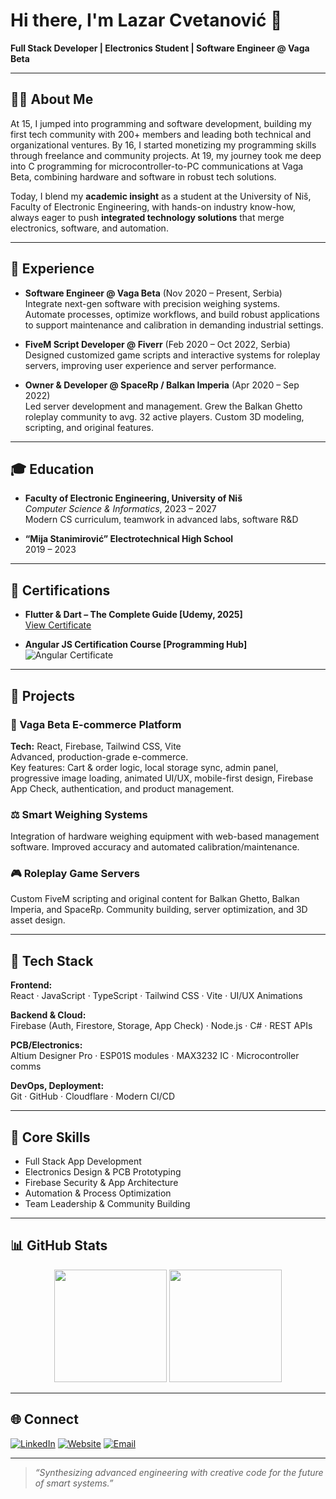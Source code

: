 # Hi there, I'm Lazar Cvetanović 👋

**Full Stack Developer | Electronics Student | Software Engineer @ Vaga Beta**

---

## 👨‍💻 About Me

At 15, I jumped into programming and software development, building my first tech community with 200+ members and leading both technical and organizational ventures. By 16, I started monetizing my programming skills through freelance and community projects. At 19, my journey took me deep into C programming for microcontroller-to-PC communications at Vaga Beta, combining hardware and software in robust tech solutions.

Today, I blend my **academic insight** as a student at the University of Niš, Faculty of Electronic Engineering, with hands-on industry know-how, always eager to push **integrated technology solutions** that merge electronics, software, and automation.

---

## 💼 Experience

- **Software Engineer @ Vaga Beta** (Nov 2020 – Present, Serbia)  
  Integrate next-gen software with precision weighing systems.  
  Automate processes, optimize workflows, and build robust applications to support maintenance and calibration in demanding industrial settings.

- **FiveM Script Developer @ Fiverr** (Feb 2020 – Oct 2022, Serbia)  
  Designed customized game scripts and interactive systems for roleplay servers, improving user experience and server performance.

- **Owner & Developer @ SpaceRp / Balkan Imperia** (Apr 2020 – Sep 2022)  
  Led server development and management. Grew the Balkan Ghetto roleplay community to avg. 32 active players. Custom 3D modeling, scripting, and original features.

---

## 🎓 Education

- **Faculty of Electronic Engineering, University of Niš**  
  _Computer Science & Informatics_, 2023 – 2027  
  Modern CS curriculum, teamwork in advanced labs, software R&D

- **“Mija Stanimirović” Electrotechnical High School**  
  2019 – 2023

---

## 🏅 Certifications

- **Flutter & Dart – The Complete Guide [Udemy, 2025]**  
  [View Certificate](https://www.udemy.com/certificate/UC-7acd9cad-5d01-41f7-93d3-f28e4f072df2/)

- **Angular JS Certification Course [Programming Hub]**  
  ![Angular Certificate](https://storage.googleapis.com/programminghub/certificate%2F1743692858635.jpg)

---

## 🚀 Projects

### 🛒 Vaga Beta E-commerce Platform
**Tech:** React, Firebase, Tailwind CSS, Vite  
Advanced, production-grade e-commerce.  
Key features: Cart & order logic, local storage sync, admin panel, progressive image loading, animated UI/UX, mobile-first design, Firebase App Check, authentication, and product management.

### ⚖️ Smart Weighing Systems
Integration of hardware weighing equipment with web-based management software. Improved accuracy and automated calibration/maintenance.

### 🎮 Roleplay Game Servers
Custom FiveM scripting and original content for Balkan Ghetto, Balkan Imperia, and SpaceRp. Community building, server optimization, and 3D asset design.

---

## 🧰 Tech Stack

**Frontend:**  
React · JavaScript · TypeScript · Tailwind CSS · Vite · UI/UX Animations

**Backend & Cloud:**  
Firebase (Auth, Firestore, Storage, App Check) · Node.js · C# · REST APIs

**PCB/Electronics:**  
Altium Designer Pro · ESP01S modules · MAX3232 IC · Microcontroller comms

**DevOps, Deployment:**  
Git · GitHub · Cloudflare · Modern CI/CD

---

## 🥇 Core Skills

- Full Stack App Development
- Electronics Design & PCB Prototyping
- Firebase Security & App Architecture
- Automation & Process Optimization
- Team Leadership & Community Building

---

## 📊 GitHub Stats

<div align="center">
  <img src="https://github-readme-stats.vercel.app/api?username=LakishaDev&show_icons=true&theme=dark&count_private=true&hide_border=true" height="180em" />
  <img src="https://github-readme-stats.vercel.app/api/top-langs/?username=LakishaDev&layout=compact&theme=dark&hide_border=true" height="180em" />
</div>

---

## 🌐 Connect

[![LinkedIn](https://img.shields.io/badge/-LinkedIn-0077B5?style=flat-square&logo=linkedin&logoColor=white)](https://www.linkedin.com/in/lakishadev/)
[![Website](https://img.shields.io/badge/-VagaBeta-FF6B6B?style=flat-square&logo=web&logoColor=white)](https://www.vagabeta.rs/)
[![Email](https://img.shields.io/badge/-Email-D14836?style=flat-square&logo=gmail&logoColor=white)](mailto:lazar.cve@gmail.com)

---

> _“Synthesizing advanced engineering with creative code for the future of smart systems.”_
